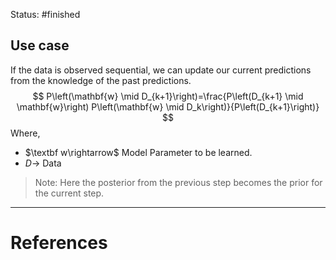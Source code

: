 Status: #finished  
## Use case 
If the data is observed sequential, we can update our current predictions from the knowledge of the past predictions. 
$$
P\left(\mathbf{w} \mid D_{k+1}\right)=\frac{P\left(D_{k+1} \mid \mathbf{w}\right) P\left(\mathbf{w} \mid D_k\right)}{P\left(D_{k+1}\right)}
$$
Where, 
- $\textbf w\rightarrow$ Model Parameter to be learned. 
- $D\rightarrow$ Data

> Note: Here the posterior from the previous step becomes the prior for the current step. 



---
# References
